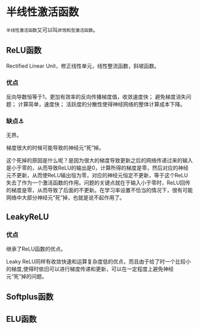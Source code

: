 <!--
 * @Author: matiastang
 * @Date: 2022-08-03 15:15:33
 * @LastEditors: matiastang
 * @LastEditTime: 2022-08-03 15:21:11
 * @FilePath: /matias-AI/md/非线性回归/半线性激活函数.md
 * @Description: 半线性激活函数
-->
# 半线性激活函数

`半线性激活函数`又可以叫`非饱和型激活函数`。

## ReLU函数

Rectified Linear Unit，修正线性单元，线性整流函数，斜坡函数。

### 优点

反向导数恒等于1，更加有效率的反向传播梯度值，收敛速度快；
避免梯度消失问题；
计算简单，速度快；
活跃度的分散性使得神经网络的整体计算成本下降。

### 缺点⚓
无界。

梯度很大的时候可能导致的神经元“死”掉。

这个死掉的原因是什么呢？是因为很大的梯度导致更新之后的网络传递过来的输入是小于零的，从而导致ReLU的输出是0，计算所得的梯度是零，然后对应的神经元不更新，从而使ReLU输出恒为零，对应的神经元恒定不更新，等于这个ReLU失去了作为一个激活函数的作用。问题的关键点就在于输入小于零时，ReLU回传的梯度是零，从而导致了后面的不更新。在学习率设置不恰当的情况下，很有可能网络中大部分神经元“死”掉，也就是说不起作用了。

## LeakyReLU

### 优点
继承了ReLU函数的优点。

Leaky ReLU同样有收敛快速和运算复杂度低的优点，而且由于给了时一个比较小的梯度,使得时依旧可以进行梯度传递和更新，可以在一定程度上避免神经元“死”掉的问题。

## Softplus函数

## ELU函数
